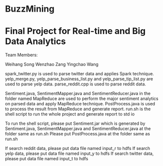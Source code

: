 # BuzzMining
# Final Project for Real-time and Big Data Analytics

Team Members:

Weihang Song 
Wenzhao Zang 
Yingchao Wang 

spark_twitter.py is used to parse twitter data and applies Spark technique.
yelp_merge.py, yelp_parse_business_list.py and yelp_parse_tip_list.py are used to parse yelp data.
parse_reddit.cpp is used to parse reddit data.

Sentiment.java, SentimentMapper.java and SentimentReducer.java in the folder named MapReduce are used to perform the major sentiment analytics on parsed data and apply MapReduce technique. PostProcess.java is used to process the result from MapReduce and generate report. run.sh is the shell script to run the whole project and generate report to std io

To run the shell script, please put Sentiment.jar which is generated by Sentiment.java, SentimentMapper.java and SentimentReducer.java at the folder same as run.sh
Please put PostProcess.java at the folder same as run.sh

If search reddit data, please put data file named input_r to hdfs
If search yelp data, please put data file named input_y to hdfs
If search twitter data, please put data file named input_t to hdfs
